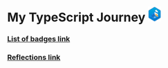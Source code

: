 # My TypeScript Journey [<img src="image.png" alt="drawing" width="30"/>](https://learn.microsoft.com/api/achievements/share/ru-ru/OleksiiBolotin-3075/3XL4KQQH?sharingId=B9F02BCF94D8FEC4)

### [List of badges link](./TypeScript-Badges-Compilation.md.md)

### [Reflections link](./TypeScript-Modules-Reflections.md)

